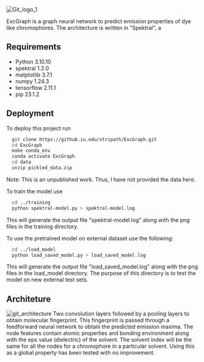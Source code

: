 ![Git_logo_1](https://media.github.iu.edu/user/24867/files/e9401be6-c886-4d7d-b864-f126c168f9f8)

ExcGraph is a graph neural network to predict emission properties of dye like chromophores.
The architecture is written in "Spektral", a 
## Requirements

- Python 3.10.10
- spektral 1.2.0
- matplotlib 3.7.1
- numpy 1.24.3
- tensorflow 2.11.1
- pip 23.1.2
## Deployment

To deploy this project run

```bash
  git clone https://github.iu.edu/vtripath/ExcGraph.git
  cd ExcGraph
  make conda_env
  conda activate ExcGraph
  cd data
  unzip pickled_data.zip
```
Note: This is an unpublished work. Thus, I have not provided the data here.

To train the model use
```bash
  cd ../training
  python spektral-model.py > spektral-model.log
```
This will generate the output file "spektral-model.log" along with the png files in the training directory.

To use the pretrained model on external dataset use the following:
```bash
  cd ../load_model
  python load_saved_model.py > load_saved_model.log
```
This will generate the output file "load_saved_model.log" along with the png files in the load_model directory. The purpose of this directory is to test the model on new external test sets.
## Architeture
![git_architecture](https://media.github.iu.edu/user/24867/files/5acdadcc-45a0-4b6c-9aa4-53fb47289279)
Two convolution layers followed by a pooling layers to obtain molecular fingerprint. This fingerprint is passed through a feedforward neural network to obtain the predicted emission maxima. The node features contain atomic properties and bonding environment along with the eps value (dielectric) of the solvent. The solvent index will be the same for all the nodes for a chromophore in a particular solvent. Using this as a global property has been tested with no improvement.
